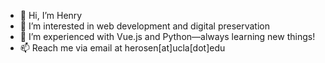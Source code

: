 - 👋 Hi, I’m Henry
- 👀 I’m interested in web development and digital preservation
- 🌱 I’m experienced with Vue.js and Python—always learning new things!
- 📫 Reach me via email at herosen[at]ucla[dot]edu

<!---
henry-r18/henry-r18 is a ✨ special ✨ repository because its `README.md` (this file) appears on your GitHub profile.
You can click the Preview link to take a look at your changes.
--->
